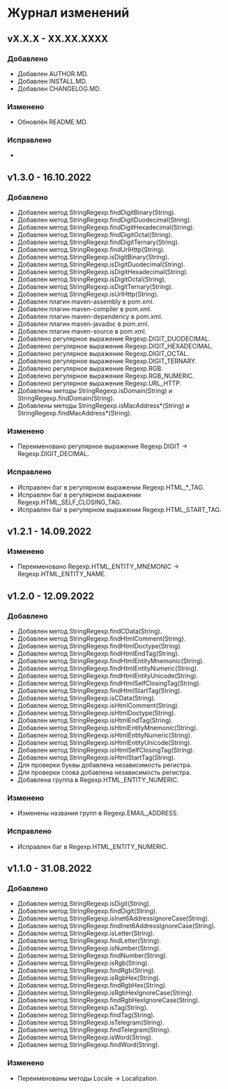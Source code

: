 # Журнал изменений

## vX.X.X - XX.XX.XXXX

### Добавлено
* Добавлен AUTHOR.MD.
* Добавлен INSTALL.MD.
* Добавлен CHANGELOG.MD.

### Изменено
* Обновлён README.MD.

### Исправлено
*

## v1.3.0 - 16.10.2022

### Добавлено
* Добавлен метод StringRegexp.findDigitBinary(String).
* Добавлен метод StringRegexp.findDigitDuodecimal(String).
* Добавлен метод StringRegexp.findDigitHexadecimal(String).
* Добавлен метод StringRegexp.findDigitOctal(String).
* Добавлен метод StringRegexp.findDigitTernary(String).
* Добавлен метод StringRegexp.findUrlHttp(String).
* Добавлен метод StringRegexp.isDigitBinary(String).
* Добавлен метод StringRegexp.isDigitDuodecimal(String).
* Добавлен метод StringRegexp.isDigitHexadecimal(String).
* Добавлен метод StringRegexp.isDigitOctal(String).
* Добавлен метод StringRegexp.isDigitTernary(String).
* Добавлен метод StringRegexp.isUrlHttp(String).
* Добавлен плагин maven-assembly в pom.xml.
* Добавлен плагин maven-compiler в pom.xml.
* Добавлен плагин maven-dependency в pom.xml.
* Добавлен плагин maven-javadoc в pom.xml.
* Добавлен плагин maven-source в pom.xml.
* Добавлено регулярное выражение Regexp.DIGIT_DUODECIMAL.
* Добавлено регулярное выражение Regexp.DIGIT_HEXADECIMAL.
* Добавлено регулярное выражение Regexp.DIGIT_OCTAL.
* Добавлено регулярное выражение Regexp.DIGIT_TERNARY.
* Добавлено регулярное выражение Regexp.RGB.
* Добавлено регулярное выражение Regexp.RGB_NUMERIC.
* Добавлено регулярное выражение Regexp.URL_HTTP.
* Добавлены методы StringRegexp.isDomain(String) и StringRegexp.findDomain(String).
* Добавлены методы StringRegexp.isMacAddress*(String) и StringRegexp.findMacAddress*(String).

### Изменено
* Переименовано регулярное выражение Regexp.DIGIT -> Regexp.DIGIT_DECIMAL.

### Исправлено
* Исправлен баг в регулярном выражении Regexp.HTML_*_TAG.
* Исправлен баг в регулярном выражении Regexp.HTML_SELF_CLOSING_TAG.
* Исправлен баг в регулярном выражении Regexp.HTML_START_TAG.

## v1.2.1 - 14.09.2022

### Изменено
* Переименовано Regexp.HTML_ENTITY_MNEMONIC -> Regexp.HTML_ENTITY_NAME.

## v1.2.0 - 12.09.2022

### Добавлено
* Добавлен метод StringRegexp.findCData(String).
* Добавлен метод StringRegexp.findHtmlComment(String).
* Добавлен метод StringRegexp.findHtmlDoctype(String).
* Добавлен метод StringRegexp.findHtmlEndTag(String).
* Добавлен метод StringRegexp.findHtmlEntityMnemonic(String).
* Добавлен метод StringRegexp.findHtmlEntityNumeric(String).
* Добавлен метод StringRegexp.findHtmlEntityUnicode(String).
* Добавлен метод StringRegexp.findHtmlSelfClosingTag(String).
* Добавлен метод StringRegexp.findHtmlStartTag(String).
* Добавлен метод StringRegexp.isCData(String).
* Добавлен метод StringRegexp.isHtmlComment(String).
* Добавлен метод StringRegexp.isHtmlDoctype(String).
* Добавлен метод StringRegexp.isHtmlEndTag(String).
* Добавлен метод StringRegexp.isHtmlEntityMnemonic(String).
* Добавлен метод StringRegexp.isHtmlEntityNumeric(String).
* Добавлен метод StringRegexp.isHtmlEntityUnicode(String).
* Добавлен метод StringRegexp.isHtmlSelfClosingTag(String).
* Добавлен метод StringRegexp.isHtmlStartTag(String).
* Для проверки буквы добавлена независимость регистра.
* Для проверки слова добавлена независимость регистра.
* Добавлена группа в Regexp.HTML_ENTITY_NUMERIC.

### Изменено
* Изменены названия групп в Regexp.EMAIL_ADDRESS.

### Исправлено
* Исправлен баг в Regexp.HTML_ENTITY_NUMERIC.

## v1.1.0 - 31.08.2022

### Добавлено
* Добавлен метод StringRegexp.isDigit(String).
* Добавлен метод StringRegexp.findDigit(String).
* Добавлен метод StringRegexp.isInet6AddressIgnoreCase(String).
* Добавлен метод StringRegexp.findInet6AddressIgnoreCase(String).
* Добавлен метод StringRegexp.isLetter(String).
* Добавлен метод StringRegexp.findLetter(String).
* Добавлен метод StringRegexp.isNumber(String).
* Добавлен метод StringRegexp.findNumber(String).
* Добавлен метод StringRegexp.isRgb(String).
* Добавлен метод StringRegexp.findRgb(String).
* Добавлен метод StringRegexp.isRgbHex(String).
* Добавлен метод StringRegexp.findRgbHex(String).
* Добавлен метод StringRegexp.isRgbHexIgnoreCase(String).
* Добавлен метод StringRegexp.findRgbHexIgnoreCase(String).
* Добавлен метод StringRegexp.isTag(String).
* Добавлен метод StringRegexp.findTag(String).
* Добавлен метод StringRegexp.isTelegram(String).
* Добавлен метод StringRegexp.findTelegram(String).
* Добавлен метод StringRegexp.isWord(String).
* Добавлен метод StringRegexp.findWord(String).

### Изменено
* Переименованы методы Locale -> Localization.
